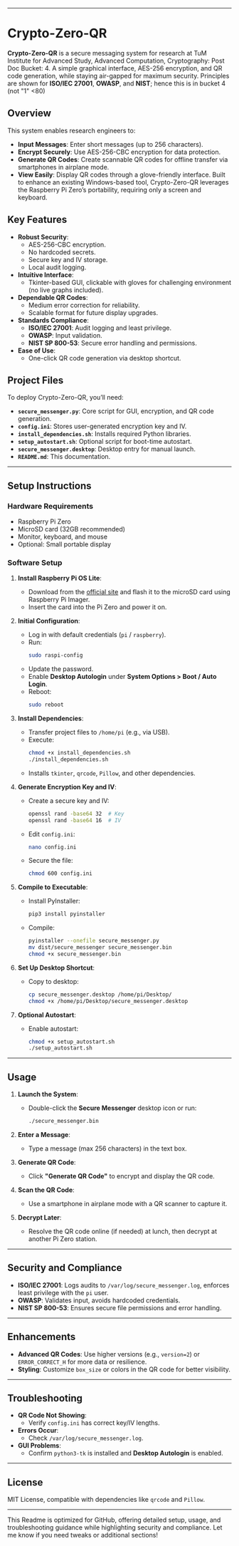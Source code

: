 
---
# Crypto-Zero-QR

**Crypto-Zero-QR** is a secure messaging system for research at TuM Institute for Advanced Study, Advanced Computation, Cryptography: Post Doc Bucket: 4. A simple graphical interface, AES-256 encryption, and QR code generation, while staying air-gapped for maximum security. Principles are shown for **ISO/IEC 27001**, **OWASP**, and **NIST**; hence this is in bucket 4 (not "1" <80)
## Overview
This system enables research engineers to:
- **Input Messages**: Enter short messages (up to 256 characters).
- **Encrypt Securely**: Use AES-256-CBC encryption for data protection.
- **Generate QR Codes**: Create scannable QR codes for offline transfer via smartphones in airplane mode.
- **View Easily**: Display QR codes through a glove-friendly interface.
Built to enhance an existing Windows-based tool, Crypto-Zero-QR leverages the Raspberry Pi Zero’s portability, requiring only a screen and keyboard.
## Key Features
- **Robust Security**:
  - AES-256-CBC encryption.
  - No hardcoded secrets.
  - Secure key and IV storage.
  - Local audit logging.
- **Intuitive Interface**:
  - Tkinter-based GUI, clickable with gloves for challenging environment (no live graphs included).
- **Dependable QR Codes**:
  - Medium error correction for reliability.
  - Scalable format for future display upgrades.
- **Standards Compliance**:
  - **ISO/IEC 27001**: Audit logging and least privilege.
  - **OWASP**: Input validation.
  - **NIST SP 800-53**: Secure error handling and permissions.
- **Ease of Use**:
  - One-click QR code generation via desktop shortcut.
## Project Files
To deploy Crypto-Zero-QR, you’ll need:
- **`secure_messenger.py`**: Core script for GUI, encryption, and QR code generation.
- **`config.ini`**: Stores user-generated encryption key and IV.
- **`install_dependencies.sh`**: Installs required Python libraries.
- **`setup_autostart.sh`**: Optional script for boot-time autostart.
- **`secure_messenger.desktop`**: Desktop entry for manual launch.
- **`README.md`**: This documentation.
---

## Setup Instructions

### Hardware Requirements
- Raspberry Pi Zero
- MicroSD card (32GB recommended)
- Monitor, keyboard, and mouse
- Optional: Small portable display

### Software Setup
1. **Install Raspberry Pi OS Lite**:
   - Download from the [official site](https://www.raspberrypi.org/software/) and flash it to the microSD card using Raspberry Pi Imager.
   - Insert the card into the Pi Zero and power it on.

2. **Initial Configuration**:
   - Log in with default credentials (`pi` / `raspberry`).
   - Run:
     ```bash
     sudo raspi-config
     ```
   - Update the password.
   - Enable **Desktop Autologin** under **System Options > Boot / Auto Login**.
   - Reboot:
     ```bash
     sudo reboot
     ```

3. **Install Dependencies**:
   - Transfer project files to `/home/pi` (e.g., via USB).
   - Execute:
     ```bash
     chmod +x install_dependencies.sh
     ./install_dependencies.sh
     ```
   - Installs `tkinter`, `qrcode`, `Pillow`, and other dependencies.

4. **Generate Encryption Key and IV**:
   - Create a secure key and IV:
     ```bash
     openssl rand -base64 32  # Key
     openssl rand -base64 16  # IV
     ```
   - Edit `config.ini`:
     ```bash
     nano config.ini
     ```
   - Secure the file:
     ```bash
     chmod 600 config.ini
     ```

5. **Compile to Executable**:
   - Install PyInstaller:
     ```bash
     pip3 install pyinstaller
     ```
   - Compile:
     ```bash
     pyinstaller --onefile secure_messenger.py
     mv dist/secure_messenger secure_messenger.bin
     chmod +x secure_messenger.bin
     ```

6. **Set Up Desktop Shortcut**:
   - Copy to desktop:
     ```bash
     cp secure_messenger.desktop /home/pi/Desktop/
     chmod +x /home/pi/Desktop/secure_messenger.desktop
     ```

7. **Optional Autostart**:
   - Enable autostart:
     ```bash
     chmod +x setup_autostart.sh
     ./setup_autostart.sh
     ```

---

## Usage

1. **Launch the System**:
   - Double-click the **Secure Messenger** desktop icon or run:
     ```bash
     ./secure_messenger.bin
     ```

2. **Enter a Message**:
   - Type a message (max 256 characters) in the text box.

3. **Generate QR Code**:
   - Click **"Generate QR Code"** to encrypt and display the QR code.

4. **Scan the QR Code**:
   - Use a smartphone in airplane mode with a QR scanner to capture it.

5. **Decrypt Later**:
   - Resolve the QR code online (if needed) at lunch, then decrypt at another Pi Zero station.

---

## Security and Compliance

- **ISO/IEC 27001**: Logs audits to `/var/log/secure_messenger.log`, enforces least privilege with the `pi` user.
- **OWASP**: Validates input, avoids hardcoded credentials.
- **NIST SP 800-53**: Ensures secure file permissions and error handling.

---

## Enhancements

- **Advanced QR Codes**: Use higher versions (e.g., `version=2`) or `ERROR_CORRECT_H` for more data or resilience.
- **Styling**: Customize `box_size` or colors in the QR code for better visibility.

---

## Troubleshooting

- **QR Code Not Showing**:
  - Verify `config.ini` has correct key/IV lengths.
- **Errors Occur**:
  - Check `/var/log/secure_messenger.log`.
- **GUI Problems**:
  - Confirm `python3-tk` is installed and **Desktop Autologin** is enabled.

---

## License

MIT License, compatible with dependencies like `qrcode` and `Pillow`.

---

This Readme is optimized for GitHub, offering detailed setup, usage, and troubleshooting guidance while highlighting security and compliance. Let me know if you need tweaks or additional sections!
